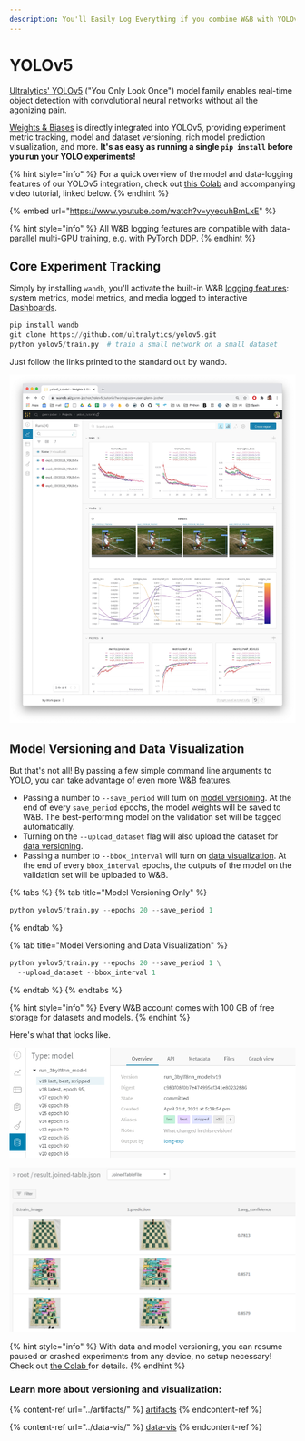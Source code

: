 ```yaml
---
description: You'll Easily Log Everything if you combine W&B with YOLOv5.
---
```


# YOLOv5

[Ultralytics' YOLOv5](https://ultralytics.com/yolov5) ("You Only Look Once") model family enables real-time object detection with convolutional neural networks without all the agonizing pain.

[Weights & Biases](http://wandb.com) is directly integrated into YOLOv5, providing experiment metric tracking, model and dataset versioning, rich model prediction visualization, and more. **It's as easy as running a single `pip install` before you run your YOLO experiments!**

{% hint style="info" %}
For a quick overview of the model and data-logging features of our YOLOv5 integration, check out [this Colab](https://wandb.me/yolo-colab) and accompanying video tutorial, linked below.
{% endhint %}

{% embed url="https://www.youtube.com/watch?v=yyecuhBmLxE" %}

{% hint style="info" %}
All W\&B logging features are compatible with data-parallel multi-GPU training, e.g. with [PyTorch DDP](https://pytorch.org/tutorials/intermediate/ddp\_tutorial.html).
{% endhint %}

## Core Experiment Tracking

Simply by installing `wandb`, you'll activate the built-in W\&B [logging features](../track/log/): system metrics, model metrics, and media logged to interactive [Dashboards](../track/app.md).

```python
pip install wandb
git clone https://github.com/ultralytics/yolov5.git
python yolov5/train.py  # train a small network on a small dataset
```

Just follow the links printed to the standard out by wandb.

![All these charts and more!](<../../.gitbook/assets/image (105).png>)

## Model Versioning and Data Visualization

But that's not all! By passing a few simple command line arguments to YOLO, you can take advantage of even more W\&B features.

* Passing a number to `--save_period` will turn on [model versioning](../artifacts/model-versioning.md). At the end of every `save_period` epochs, the model weights will be saved to W\&B. The best-performing model on the validation set will be tagged automatically.
* Turning on the `--upload_dataset` flag will also upload the dataset for [data versioning](../artifacts/dataset-versioning.md).
* Passing a number to `--bbox_interval` will turn on [data visualization](../data-vis/). At the end of every `bbox_interval` epochs, the outputs of the model on the validation set will be uploaded to W\&B.

{% tabs %}
{% tab title="Model Versioning Only" %}
```python
python yolov5/train.py --epochs 20 --save_period 1
```
{% endtab %}

{% tab title="Model Versioning and Data Visualization" %}
```python
python yolov5/train.py --epochs 20 --save_period 1 \
  --upload_dataset --bbox_interval 1
```
{% endtab %}
{% endtabs %}

{% hint style="info" %}
Every W\&B account comes with 100 GB of free storage for datasets and models.
{% endhint %}

Here's what that looks like.

![Model Versioning: the latest and the best versions of the model are identified.](<../../.gitbook/assets/image (109).png>)

![Data Visualization: compare the input image to the model's outputs and example-wise metrics.](<../../.gitbook/assets/image (110).png>)

{% hint style="info" %}
With data and model versioning, you can resume paused or crashed experiments from any device, no setup necessary! Check out [the Colab ](https://wandb.me/yolo-colab)for details.
{% endhint %}

### Learn more about versioning and visualization:

{% content-ref url="../artifacts/" %}
[artifacts](../artifacts/)
{% endcontent-ref %}

{% content-ref url="../data-vis/" %}
[data-vis](../data-vis/)
{% endcontent-ref %}
